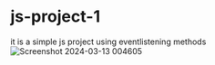 # js-project-1
it is a simple js project using eventlistening methods
![Screenshot 2024-03-13 004605](https://github.com/Radhakantpanda1/js-project-1/assets/114462764/d3a22e57-c408-4813-8258-7d275a73c978)

